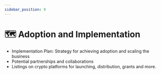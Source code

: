 ```yaml
---
sidebar_position: 9
---
```


# 🗺 Adoption and Implementation

- Implementation Plan: Strategy for achieving adoption and scaling the business
- Potential partnerships and collaborations
- Listings on crypto platforms for launching, distribution, grants and more.
